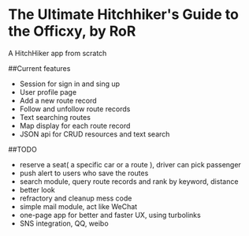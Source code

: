 The Ultimate Hitchhiker's Guide to the Officxy, by RoR
==========
A HitchHiker app from scratch

##Current features
* Session for sign in and sing up
* User profile page
* Add a new route record
* Follow and unfollow route records
* Text searching routes
* Map display for each route record
* JSON api for CRUD resources and text search

##TODO
* reserve a seat( a specific car or a route ), driver can pick passenger
* push alert to users who save the routes
* search module, query route records and rank by keyword, distance
* better look
* refractory and cleanup mess code
* simple mail module, act like WeChat
* one-page app for better and faster UX, using turbolinks
* SNS integration, QQ, weibo
